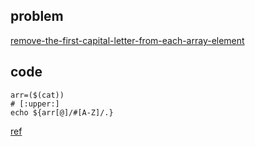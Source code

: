 ## problem
[remove-the-first-capital-letter-from-each-array-element](https://www.hackerrank.com/challenges/bash-tutorials-remove-the-first-capital-letter-from-each-array-element/problem)

## code
```shell
arr=($(cat))
# [:upper:]
echo ${arr[@]/#[A-Z]/.} 
```
[ref](https://wiki.bash-hackers.org/syntax/pe#search_and_replace)
